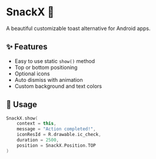 # SnackX 🍩

A beautiful customizable toast alternative for Android apps.

## ✨ Features

- Easy to use static `show()` method
- Top or bottom positioning
- Optional icons
- Auto dismiss with animation
- Custom background and text colors

## 🚀 Usage

```kotlin
SnackX.show(
    context = this,
    message = "Action completed!",
    iconResId = R.drawable.ic_check,
    duration = 2500,
    position = SnackX.Position.TOP
)

